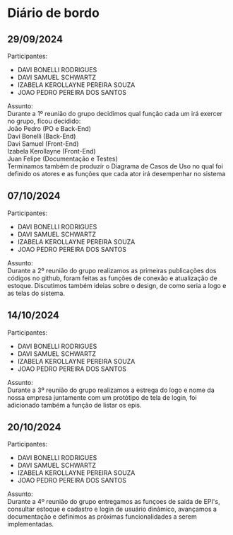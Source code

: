 <h1>Diário de bordo</h1>

<h2>29/09/2024</h2>
<p>
Participantes:
</p>
<ul>
  <li>DAVI BONELLI RODRIGUES</li>
  <li>DAVI SAMUEL SCHWARTZ</li>
  <li>IZABELA KEROLLAYNE PEREIRA SOUZA</li>
  <li>JOAO PEDRO PEREIRA DOS SANTOS</li>
</ul>

<p>
Assunto:<br>
Durante a 1º reunião do grupo decidimos qual função cada um irá exercer no grupo, ficou decidido:<br>
João Pedro (PO e Back-End)<br>
Davi Bonelli (Back-End)<br>
Davi Samuel (Front-End)<br>
Izabela Kerollayne (Front-End)<br>
Juan Felipe (Documentação e Testes)<br>
Terminamos também de produzir o Diagrama de Casos de Uso no qual foi definido os atores e as funções que cada ator irá desempenhar no sistema
</p>

<h2>07/10/2024</h2>
<p>
Participantes:
</p>
<ul>
  <li>DAVI BONELLI RODRIGUES</li>
  <li>DAVI SAMUEL SCHWARTZ</li>
  <li>IZABELA KEROLLAYNE PEREIRA SOUZA</li>
  <li>JOAO PEDRO PEREIRA DOS SANTOS</li>
</ul>

<p>
Assunto:<br>
Durante a 2º reunião do grupo realizamos as primeiras publicações dos códigos no github, foram feitas as funções de conexão e atualização de estoque. Discutimos também ideias sobre o design, de como seria a logo e as telas do sistema.
</p>

<h2>14/10/2024</h2>
<p>
Participantes:
</p>
<ul>
  <li>DAVI BONELLI RODRIGUES</li>
  <li>DAVI SAMUEL SCHWARTZ</li>
  <li>IZABELA KEROLLAYNE PEREIRA SOUZA</li>
  <li>JOAO PEDRO PEREIRA DOS SANTOS</li>
</ul>

<p>
Assunto:<br>
Durante a 3º reunião do grupo realizamos a estrega do logo e nome da nossa empresa juntamente com um protótipo de tela de login, foi adicionado também a função de listar os epis. 
</p>

<h2>20/10/2024</h2>
<p>
Participantes:
</p>
<ul>
  <li>DAVI BONELLI RODRIGUES</li>
  <li>DAVI SAMUEL SCHWARTZ</li>
  <li>IZABELA KEROLLAYNE PEREIRA SOUZA</li>
  <li>JOAO PEDRO PEREIRA DOS SANTOS</li>
</ul>

<p>
Assunto:<br>
Durante a 4º reunião do grupo entregamos as funçoes de saida de EPI's, consultar estoque e cadastro e login de usuário dinâmico, avançamos a documentação e definimos as próximas funcionalidades a serem implementadas.
</p>
